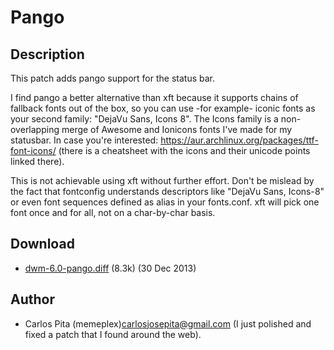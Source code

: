 Pango
=====

Description
-----------

This patch adds pango support for the status bar.

I find pango a better alternative than xft because it supports chains of fallback fonts
out of the box, so you can use -for example- iconic fonts as your second family: "DejaVu
Sans, Icons 8". The Icons family is a non-overlapping merge of Awesome and Ionicons fonts
I've made for my statusbar. In case you're interested:
https://aur.archlinux.org/packages/ttf-font-icons/ (there is a cheatsheet with the icons
and their unicode points linked there).

This is not achievable using xft without further effort. Don't be mislead by the fact that
fontconfig understands descriptors like "DejaVu Sans, Icons-8" or even font sequences
defined as alias in your fonts.conf. xft will pick one font once and for all, not on a
char-by-char basis.

Download
--------

* [dwm-6.0-pango.diff](dwm-6.0-pango.diff) (8.3k) (30 Dec 2013)

Author
------

* Carlos Pita (memeplex)<carlosjosepita@gmail.com> (I just polished and fixed a patch that
  I found around the web).
